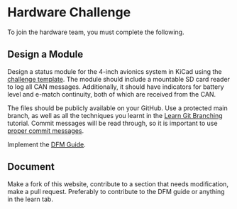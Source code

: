 # Hardware Challenge

To join the hardware team, you must complete the following.

## Design a Module

Design a status module for the 4-inch avionics system in KiCad using the [challenge template](https://github.com/sonicavionics/4in-challengetemplate). The module should include a mountable SD card reader to log all CAN messages. Additionally, it should have indicators for battery level and e-match continuity, both of which are received from the CAN.

The files should be publicly available on your GitHub. Use a protected main branch, as well as all the techniques you learnt in the [Learn Git Branching](https://learngitbranching.js.org/) tutorial. Commit messages will be read through, so it is important to use [proper commit messages](https://github.com/zeulewan/git-commit-message).

Implement the [DFM Guide](../../learn/dfmguide/).

## Document

Make a fork of this website, contribute to a section that needs modification, make a pull request. Preferably to contribute to the DFM guide or anything in the learn tab.